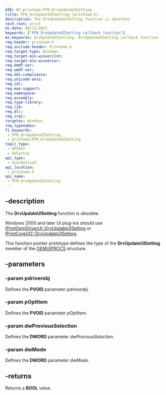 ```yaml
---
UID: NC:printoem.PFN_DrvUpdateUISetting
title: PFN_DrvUpdateUISetting (printoem.h)
description: The DrvUpdateUISetting function is obsolete.
tech.root: print
ms.date: 08/11/2022
keywords: ["PFN_DrvUpdateUISetting callback function"]
ms.keywords: DrvUpdateUISetting, DrvUpdateUISetting callback function [Print Devices], PFN_DrvUpdateUISetting, PFN_DrvUpdateUISetting callback, print.drvupdateuisetting, print_obsoletefunctions_8982b302-4efb-4a54-a3ae-a27c2dd0baa9.xml, printoem/DrvUpdateUISetting
req.header: printoem.h
req.include-header: Printoem.h
req.target-type: Windows
req.target-min-winverclnt: 
req.target-min-winversvr: 
req.kmdf-ver: 
req.umdf-ver: 
req.ddi-compliance: 
req.unicode-ansi: 
req.idl: 
req.max-support: 
req.namespace: 
req.assembly: 
req.type-library: 
req.lib: 
req.dll: 
req.irql: 
targetos: Windows
req.typenames: 
f1_keywords:
 - PFN_DrvUpdateUISetting
 - printoem/PFN_DrvUpdateUISetting
topic_type:
 - APIRef
 - kbSyntax
api_type:
 - UserDefined
api_location:
 - printoem.h
api_name:
 - PFN_DrvUpdateUISetting
---
```


## -description

The **DrvUpdateUISetting** function is obsolete.

 Windows 2000 and later UI plug-ins should use [IPrintOemDriverUI::DrvUpdateUISetting](/windows-hardware/drivers/ddi/prcomoem/nf-prcomoem-iprintoemdriverui-drvupdateuisetting) or [IPrintCoreUI2::DrvUpdateUISetting](/windows-hardware/drivers/ddi/prcomoem/nf-prcomoem-iprintcoreui2-drvupdateuisetting).

This function pointer prototype defines the type of the **DrvUpdateUISetting** member of the [OEMUIPROCS](/windows-hardware/drivers/ddi/printoem/ns-printoem-_oemuiprocs) structure.

## -parameters

### -param pdriverobj

Defines the **PVOID** parameter *pdriverobj*.

### -param pOptItem

Defines the **PVOID** parameter *pOptItem*.

### -param dwPreviousSelection

Defines the **DWORD** parameter *dwPreviousSelection*.

### -param dwMode

Defines the **DWORD** parameter *dwMode*.

## -returns

Returns a **BOOL** value.
